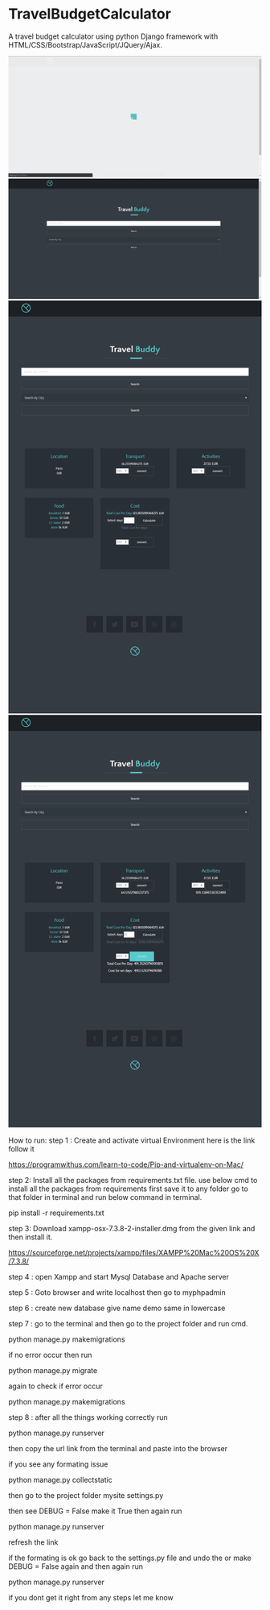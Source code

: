# TravelBudgetCalculator
A travel budget calculator using python Django framework with HTML/CSS/Bootstrap/JavaScript/JQuery/Ajax.


<img src="https://github.com/AtaUllahB/TravelBudgetCalculator/blob/master/Screenshots/Loading.png?raw=true">
<img src="https://github.com/AtaUllahB/TravelBudgetCalculator/blob/master/Screenshots/Main_page.png?raw=true">
<img src="https://github.com/AtaUllahB/TravelBudgetCalculator/blob/master/Screenshots/one.png?raw=true">
<img src="https://github.com/AtaUllahB/TravelBudgetCalculator/blob/master/Screenshots/two.png?raw=true">



How to run:
step 1 : 
Create and activate virtual Environment 
here is the link follow it 

https://programwithus.com/learn-to-code/Pip-and-virtualenv-on-Mac/

step 2: 
Install all the packages from requirements.txt file. use below cmd to install all the packages from requirements first save it to any folder go to that folder in terminal and run below command in terminal.

pip install -r requirements.txt

step 3: 
Download xampp-osx-7.3.8-2-installer.dmg from the given link and then install it.

https://sourceforge.net/projects/xampp/files/XAMPP%20Mac%20OS%20X/7.3.8/

step 4 : 
open Xampp and start Mysql Database and Apache server

step 5 : 
Goto browser and write
localhost then go to myphpadmin

step 6 : 
create new database give name demo same in lowercase

step 7 : 
go to the terminal and then go to the project folder and run cmd. 

python manage.py makemigrations 

if no error occur then run 

python manage.py migrate 

again to check if error occur 

python manage.py makemigrations

step 8 : 
after all the things working correctly run 

python manage.py runserver 

then copy the url link from the terminal and paste into the browser 

if you see any formating issue

python manage.py collectstatic
 
then go to the project folder mysite settings.py 

then see DEBUG = False make it True then again run 

python manage.py runserver 

refresh the link 

if the formating is ok go back to the settings.py file and undo the or make DEBUG = False again and then again run 

python manage.py runserver

if you dont get it right from any steps let me know
